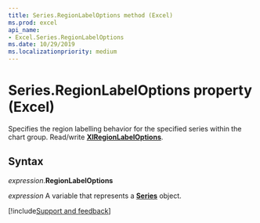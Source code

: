 ```yaml
---
title: Series.RegionLabelOptions method (Excel)
ms.prod: excel
api_name:
- Excel.Series.RegionLabelOptions
ms.date: 10/29/2019
ms.localizationpriority: medium
---
```


# Series.RegionLabelOptions property (Excel)

Specifies the region labelling behavior for the specified series within the chart group. Read/write **[XlRegionLabelOptions](Excel.XlRegionLabelOptions.md)**.


## Syntax

_expression_.**RegionLabelOptions**

_expression_ A variable that represents a **[Series](Excel.Series(object).md)** object.




[!include[Support and feedback](~/includes/feedback-boilerplate.md)]